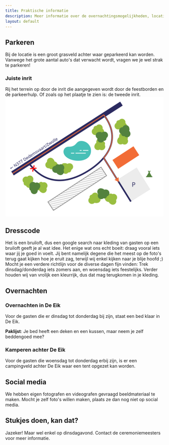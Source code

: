 ```yaml
---
title: Praktische informatie
description: Meer informatie over de overnachtingsmogelijkheden, locatie en andere details van de bruiloft.
layout: default
---
```

## Parkeren
Bij de locatie is een groot grasveld achter waar geparkeerd kan worden. Vanwege het grote aantal auto's dat verwacht wordt, vragen we je wel strak te parkeren!

### Juiste inrit
Rij het terrein op door de inrit die aangegeven wordt door de feestborden en de parkeerhulp. Of zoals op het plaatje te zien is: de tweede inrit.
![Een plattegrond van de route naar de parkeerplaatsen](/images/parkeren-decorated.svg)

## Dresscode
Het is een bruiloft, dus een google search naar kleding van gasten op een bruiloft geeft je al wat idee. Het enige wat ons echt boeit: draag vooral iets waar jij je goed in voelt. Jij bent namelijk degene die het meest op de foto's terug gaat kijken hoe je eruit zag, terwijl wij enkel kijken naar je blije hoofd ;)
Mocht je een verdere richtlijn voor de diverse dagen fijn vinden: Trek dinsdag/donderdag iets zomers aan, en woensdag iets feestelijks. Verder houden wij van vrolijk een kleurrijk, dus dat mag terugkomen in je kleding.

## Overnachten

### Overnachten in De Eik
Voor de gasten die er dinsdag tot donderdag bij zijn, staat een bed klaar in De Eik. 

**Paklijst**: Je bed heeft een deken en een kussen, maar neem je zelf beddengoed mee?

### Kamperen achter De Eik
Voor de gasten die woensdag tot donderdag erbij zijn, is er een campingveld achter De Eik waar een tent opgezet kan worden.

## Social media
We hebben eigen fotografen en videografen gevraagd beeldmateriaal te maken.
Mocht je zelf foto's willen maken, plaats ze dan nog niet op social media.

## Stukjes doen, kan dat?
Jazeker! Maar wel enkel op dinsdagavond. Contact de ceremoniemeesters voor meer informatie.
